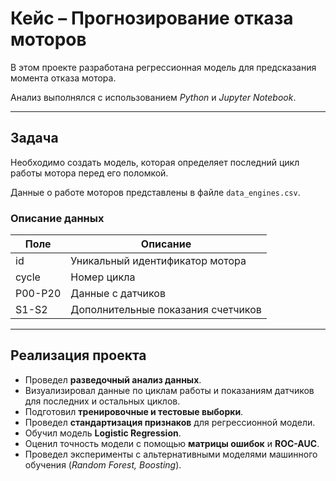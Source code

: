 # Кейс – Прогнозирование отказа моторов

В этом проекте разработана регрессионная модель для предсказания момента отказа мотора.

Анализ выполнялся с использованием *Python* и *Jupyter Notebook*.

---

## Задача

Необходимо создать модель, которая определяет последний цикл работы мотора перед его поломкой.

Данные о работе моторов представлены в файле `data_engines.csv`.

### Описание данных

| Поле | Описание |
|------|----------|
| id | Уникальный идентификатор мотора |
| cycle | Номер цикла |
| P00-P20 | Данные с датчиков |
| S1-S2 | Дополнительные показания счетчиков |

---

## Реализация проекта

- Проведел **разведочный анализ данных**.
- Визуализировал данные по циклам работы и показаниям датчиков для последних и остальных циклов.
- Подготовил **тренировочные и тестовые выборки**.
- Проведел **стандартизация признаков** для регрессионной модели.
- Обучил модель **Logistic Regression**.
- Оценил точность модели с помощью **матрицы ошибок** и **ROC-AUC**.
- Проведел эксперименты с альтернативными моделями машинного обучения (*Random Forest, Boosting*).
